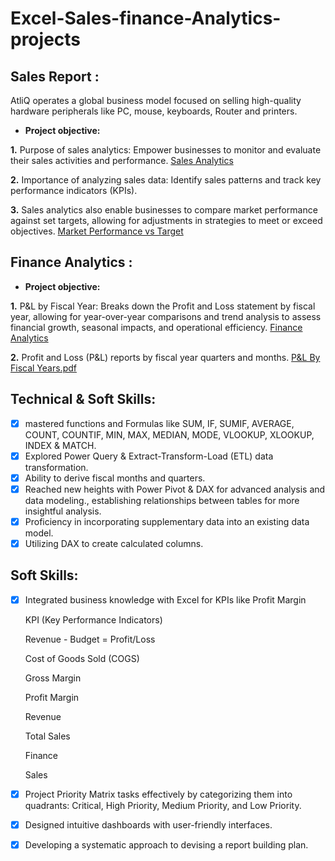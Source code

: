 # Excel-Sales-finance-Analytics-projects
## Sales Report :
AtliQ operates a global business model focused on selling high-quality hardware peripherals like PC, mouse, keyboards, Router and printers. 
 
- **Project objective:** 

 **1.** Purpose of sales analytics: Empower businesses to monitor and evaluate their sales activities and performance. [Sales Analytics](https://github.com/bhavesh033/Excel-Sales-finance-Analytics-projects/blob/main/Sales%20Analytics.pdf)
 
 **2.** Importance of analyzing sales data: Identify sales patterns and track key performance indicators (KPIs).

 **3.** Sales analytics also enable businesses to compare market performance against set targets, allowing for adjustments in strategies to meet or exceed objectives. [Market Performance vs Target](https://github.com/bhavesh033/Excel-Sales-finance-Analytics-projects/blob/main/Market%20Performance%20vs%20Target%20report.pdf)

 ## Finance Analytics :
 
- **Project objective:**
  
 **1.**  P&L by Fiscal Year: Breaks down the Profit and Loss statement by fiscal year, allowing for year-over-year comparisons and trend analysis to assess financial growth, seasonal impacts, and operational efficiency. [Finance Analytics](https://github.com/bhavesh033/Excel-Sales-finance-Analytics-projects/blob/main/Finance%20Analytics.pdf)
 
 **2.** Profit and Loss (P&L) reports by fiscal year quarters and months. [P&L By Fiscal Years.pdf](https://github.com/bhavesh033/Excel-Sales-finance-Analytics-projects/blob/main/P%20%26%20L%20By%20Fiscal%20Years.pdf)

 ## Technical & Soft Skills:
- [x]	 mastered functions and Formulas like SUM, IF, SUMIF, AVERAGE, COUNT, COUNTIF, MIN, MAX, MEDIAN, MODE, VLOOKUP, XLOOKUP, INDEX & MATCH.
- [x]  Explored Power Query & Extract-Transform-Load (ETL) data transformation.
- [x]	Ability to derive fiscal months and quarters.
- [x] Reached new heights with Power Pivot & DAX for advanced analysis and data modeling., establishing relationships between tables for more insightful analysis.
- [x]	Proficiency in incorporating supplementary data into an existing data model.
- [x]	Utilizing DAX to create calculated columns.

## Soft Skills:
- [x]	Integrated business knowledge with Excel for KPIs like Profit Margin

       KPI (Key Performance Indicators)

       Revenue - Budget = Profit/Loss

       Cost of Goods Sold (COGS)

       Gross Margin

       Profit Margin

       Revenue

       Total Sales

       Finance 

       Sales
- [x]	Project Priority Matrix tasks effectively by categorizing them into quadrants: Critical, High Priority, Medium Priority, and Low Priority.
- [x]	Designed intuitive dashboards with user-friendly interfaces.
- [x]	Developing a systematic approach to devising a report building plan.
 
